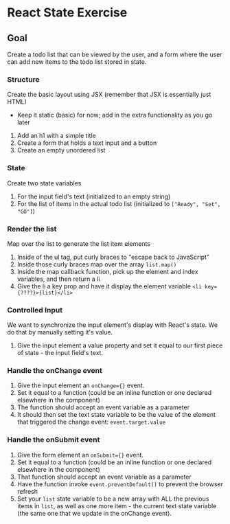 
# React State Exercise

## Goal
Create a todo list that can be viewed by the user, and a form where the user can add new items to the todo list stored in state.

### Structure
Create the basic layout using JSX (remember that JSX is essentially just HTML)
- Keep it static (basic) for now; add in the extra functionality as you go later
1. Add an h1 with a simple title
1. Create a form that holds a text input and a button
1. Create an empty unordered list

### State
Create two state variables
1. For the input field's text (initialized to an empty string)
1. For the list of items in the actual todo list (initialized to `["Ready", "Set", "GO"]`)

### Render the list
Map over the list to generate the list item elements
1. Inside of the ul tag, put curly braces to "escape back to JavaScript"
1. Inside those curly braces map over the array `list.map()`
1. Inside the map callback function, pick up the element and index variables, and then return a li
1. Give the li a key prop and have it display the element variable `<li key={????}>{list}</li>`

### Controlled Input
We want to synchronize the input element's display with React's state. We do that by manually setting it's value.
1. Give the input element a value property and set it equal to our first piece of state - the input field's text.

### Handle the onChange event
1. Give the input element an `onChange={}` event.
1. Set it equal to a function (could be an inline function or one declared elsewhere in the component)
1. The function should accept an event variable as a parameter
1. It should then set the text state variable to be the value of the element that triggered the change event: `event.target.value`

### Handle the onSubmit event
1. Give the form element an `onSubmit={}` event.
1. Set it equal to a function (could be an inline function or one declared elsewhere in the component)
1. That function should accept an event variable as a parameter
1. Have the function invoke `event.preventDefault()` to prevent the browser refresh
1. Set your `list` state variable to be a new array with ALL the previous items in `list`, as well as one more item - the current text state variable (the same one that we update in the onChange event).
